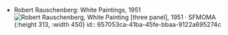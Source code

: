 - Robert Rauschenberg: White Paintings, 1951 ![Robert Rauschenberg, White Painting [three panel], 1951 · SFMOMA](https://sfmoma-media-dev.s3.us-west-1.amazonaws.com/www-media/2022/05/02110413/98.308.A-C_01_H02-Large-TIFF_4000-pixels-long.jpg){:height 313, :width 450}
  id:: 657053ca-41ba-45fe-bbaa-9122a695274c